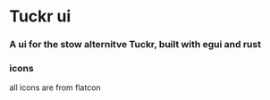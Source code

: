# Tuckr ui
### A ui for the stow alternitve Tuckr, built with egui and rust

### icons
all icons are from flatcon
